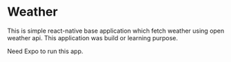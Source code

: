 # Weather
This is simple react-native base application which fetch weather using open weather api. This application was build or learning purpose.

Need Expo to run this app.
